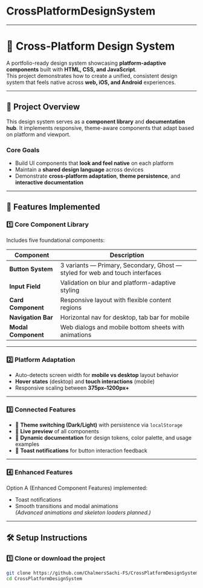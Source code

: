 # CrossPlatformDesignSystem

---

# 🧩 Cross-Platform Design System

A portfolio-ready design system showcasing **platform-adaptive components** built with **HTML, CSS, and JavaScript**.  
This project demonstrates how to create a unified, consistent design system that feels native across **web, iOS, and Android** experiences.

---

## 🎯 Project Overview

This design system serves as a **component library** and **documentation hub**. It implements responsive, theme-aware components that adapt based on platform and viewport.

### Core Goals

- Build UI components that **look and feel native** on each platform
- Maintain a **shared design language** across devices
- Demonstrate **cross-platform adaptation**, **theme persistence**, and **interactive documentation**

---

## 🧱 Features Implemented

### 1️⃣ Core Component Library

Includes five foundational components:

| Component           | Description                                                                  |
| ------------------- | ---------------------------------------------------------------------------- |
| **Button System**   | 3 variants — Primary, Secondary, Ghost — styled for web and touch interfaces |
| **Input Field**     | Validation on blur and platform-adaptive styling                             |
| **Card Component**  | Responsive layout with flexible content regions                              |
| **Navigation Bar**  | Horizontal nav for desktop, tab bar for mobile                               |
| **Modal Component** | Web dialogs and mobile bottom sheets with animations                         |

---

### 2️⃣ Platform Adaptation

- Auto-detects screen width for **mobile vs desktop** layout behavior
- **Hover states** (desktop) and **touch interactions** (mobile)
- Responsive scaling between **375px–1200px+**

---

### 3️⃣ Connected Features

- 🌙 **Theme switching (Dark/Light)** with persistence via `localStorage`
- 🧩 **Live preview** of all components
- 🧭 **Dynamic documentation** for design tokens, color palette, and usage examples
- 🔔 **Toast notifications** for button interaction feedback

---

### 4️⃣ Enhanced Features

Option A (Enhanced Component Features) implemented:

- Toast notifications
- Smooth transitions and modal animations  
  _(Advanced animations and skeleton loaders planned.)_

---

## 🛠️ Setup Instructions

### 1️⃣ Clone or download the project

```bash
git clone https://github.com/ChalmersSachi-FS/CrossPlatformDesignSystem.git
cd CrossPlatformDesignSystem
```
